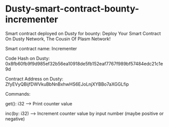 # Dusty-smart-contract-bounty-incrementer
Smart contract deployed on Dusty for bounty: Deploy Your Smart Contract On Dusty Network, The Cousin Of Plasm Network! 

Smart contract name: Incrementer

Code Hash on Dusty: 0x8fb60fb9f9d985ef32b56ea10918de5fb152eaf7767f989bf57484edc21c1e9d

Contract Address on Dusty: ZfyEVyQBijfDWVkuBbNnBxhwHS6EJoLnjXYBBo7aXGGLfip

Commands:

get(): i32 --> Print counter value

inc(by: i32) --> Increment counter value by input number (maybe positive or negative)
